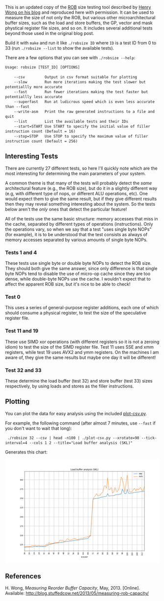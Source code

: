 This is an updated copy of the [ROB](https://en.wikipedia.org/wiki/Re-order_buffer) size testing tool described by [Henry Wong on his blog](http://blog.stuffedcow.net/2013/05/measuring-rob-capacity) and reproduced here with permission. It can be used to measure the size of not only the ROB, but various other microarchitectural buffer sizes, such as the load and store buffers, the GP, vector and mask phystical register file sizes, and so on. It includes several additional tests beyond those used in the original blog post.

Build it with `make` and run it like `./robsize ID` where `ID` is a test ID from 0 to 33 (run `./robsize --list` to show the available tests).

There are a few options that you can see with `./robsize --help`:

```
Usage: robsize [TEST_ID] [OPTIONS]

	--csv      	  Output in csv format suitable for plotting
	--slow     	  Run more iterations making the test slower but potentiallly more accurate
	--fast     	  Run fewer iterations making the test faster but potentiallly less accurate
	--superfast	  Run at ludicrous speed which is even less accurate than --fast
	--write-asm	  Print the raw generated instructions to a file and quit
	--list     	  List the available tests and their IDs
	--start=START Use START to specify the initial value of filler instruction count (Default = 16)
	--stop=STOP   Use STOP to specify the maximum value of filler instruction count (Default = 256)
```

## Interesting Tests

There are currently 27 different tests, so here I'll quickly note which are the most interesting for determining the main parameters of your system.

A common theme is that many of the tests will probably detect the _same_ architectural feature (e.g., the ROB size), but do it in a slightly different way (e.g, with different type of nops, or different ALU operations, etc). One would expect them to give the same result, but if they give different results then they may reveal something interesting about the system. So the tests below aren't the _only_ ones that detect the particular feature!

All of the tests use the same basic structure: memory accesses that miss in the cache, separated by different types of operations (instructions). Only the operations vary, so when we say that a test "uses single byte NOPs" (for example), it is to be understood that the test consists as always of memory accesses separated by various amounts of single byte NOPs.

### Tests 1 and 4

These tests use single byte or double byte NOPs to detect the ROB size. They should both give the same answer, since only difference is that single byte NOPs tend to disable the use of micro-op cache since they are too dense, while double-byte NOPs use the cache. I wouldn't expect that to affect the apparent ROB size, but it's nice to be able to check!

### Test 0

This uses a series of general-purpose register additions, each one of which should consume a physical register, to test the size of the speculative register file.

### Test 11 and 19

These use SIMD xor operations (with different registers so it is not a zeroing idiom) to test the size of the SIMD register file. Test 11 uses SSE and xmm registers, while test 19 uses AVX2 and ymm registers. On the machines I am aware of, they give the same results but maybe one day it will be different!

### Test 32 and 33

These determine the load buffer (test 32) and store buffer (test 33) sizes respectively, by using loads and stores as the filler instructions.

## Plotting

You can plot the data for easy analysis using the included [plot-csv.py](plot-csv.py).

For example, the following command (after almost 7 minutes, use `--fast` if you don't want to wait that long):

```
 ./robsize 32 --csv | head -n100 | ./plot-csv.py --xrotate=90 --tick-interval=4 --cols 1 2 --title="Load buffer analysis (SKL)"
 ```

 Generates this chart:

 ![Skylake Load Buffers](skl-load.png)

## References

H. Wong, _Measuring Reorder Buffer Capacity_, May, 2013. [Online]. Available: http://blog.stuffedcow.net/2013/05/measuring-rob-capacity/
